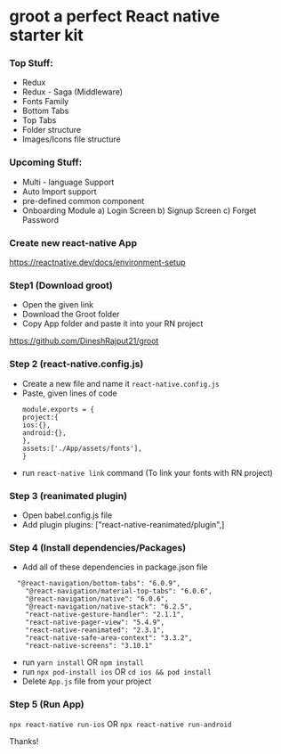 # groot a perfect React native starter kit

### Top Stuff: ###
- Redux 
- Redux - Saga (Middleware)
- Fonts Family
- Bottom Tabs
- Top Tabs
- Folder structure
- Images/Icons file structure 

### Upcoming Stuff: ###
- Multi - language Support
- Auto Import support
- pre-defined common component
- Onboarding Module
  a) Login Screen
  b) Signup Screen
  c) Forget Password

### Create new react-native App
https://reactnative.dev/docs/environment-setup

### Step1 (Download groot)
- Open the given link
- Download the Groot folder
- Copy App folder and paste it into your RN project

https://github.com/DineshRajput21/groot
### Step 2 (react-native.config.js)

- Create a new file and name it `react-native.config.js`
- Paste, given lines of code
  ```
  module.exports = {
  project:{
  ios:{},
  android:{},
  },
  assets:['./App/assets/fonts'],
  }
  ```
- run `react-native link` command (To link your fonts with RN project)

### Step 3 (reanimated plugin)

- Open babel.config.js file
- Add plugin plugins: ["react-native-reanimated/plugin",]

### Step 4 (Install dependencies/Packages)

- Add all of these dependencies in package.json file

```
  "@react-navigation/bottom-tabs": "6.0.9",
    "@react-navigation/material-top-tabs": "6.0.6",
    "@react-navigation/native": "6.0.6",
    "@react-navigation/native-stack": "6.2.5",
    "react-native-gesture-handler": "2.1.1",
    "react-native-pager-view": "5.4.9",
    "react-native-reanimated": "2.3.1",
    "react-native-safe-area-context": "3.3.2",
    "react-native-screens": "3.10.1"
```

 - run `yarn install` OR `npm install`
 - run `npx pod-install ios` OR `cd ios && pod install`
 - Delete `App.js` file from your project

### Step 5 (Run App)
`npx react-native run-ios` OR `npx react-native run-android`


Thanks!
